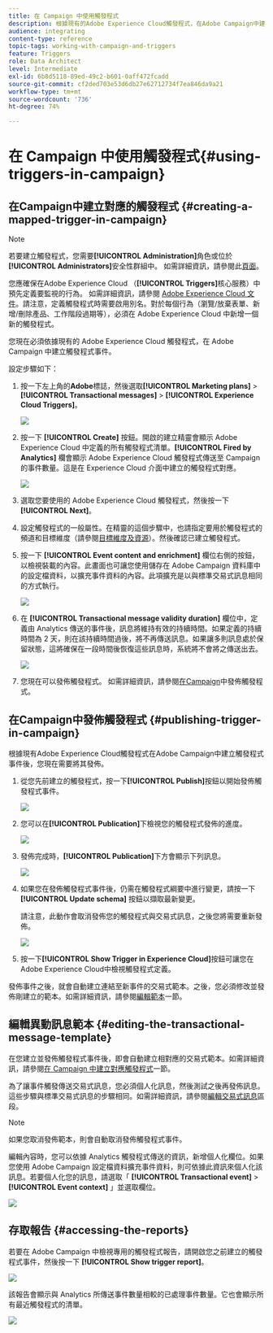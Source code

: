 ```yaml
---
title: 在 Campaign 中使用觸發程式
description: 根據現有的Adobe Experience Cloud觸發程式，在Adobe Campaign中建立觸發程式事件。
audience: integrating
content-type: reference
topic-tags: working-with-campaign-and-triggers
feature: Triggers
role: Data Architect
level: Intermediate
exl-id: 6b8d5118-89ed-49c2-b601-0aff472fcadd
source-git-commit: cf2ded703e53d6db27e62712734f7ea846da9a21
workflow-type: tm+mt
source-wordcount: '736'
ht-degree: 74%

---
```


# 在 Campaign 中使用觸發程式{#using-triggers-in-campaign}

## 在Campaign中建立對應的觸發程式 {#creating-a-mapped-trigger-in-campaign}

>[!NOTE]
>
>若要建立觸發程式，您需要&#x200B;**[!UICONTROL Administration]**&#x200B;角色或位於&#x200B;**[!UICONTROL Administrators]**&#x200B;安全性群組中。 如需詳細資訊，請參閱此[頁面](../../administration/using/list-of-roles.md)。

您應確保在Adobe Experience Cloud （**[!UICONTROL Triggers]**&#x200B;核心服務）中預先定義要監視的行為。 如需詳細資訊，請參閱 [Adobe Experience Cloud 文件](https://experienceleague.adobe.com/docs/experience-cloud/triggers/create.html?lang=zh-Hant)。請注意，定義觸發程式時需要啟用別名。對於每個行為（瀏覽/放棄表單、新增/刪除產品、工作階段過期等），必須在 Adobe Experience Cloud 中新增一個新的觸發程式。

您現在必須依據現有的 Adobe Experience Cloud 觸發程式，在 Adobe Campaign 中建立觸發程式事件。

設定步驟如下：

1. 按一下左上角的&#x200B;**Adobe**&#x200B;標誌，然後選取&#x200B;**[!UICONTROL Marketing plans]** > **[!UICONTROL Transactional messages]** > **[!UICONTROL Experience Cloud Triggers]**。

   ![](assets/remarketing_1.png)

1. 按一下 **[!UICONTROL Create]** 按鈕。開啟的建立精靈會顯示 Adobe Experience Cloud 中定義的所有觸發程式清單。**[!UICONTROL Fired by Analytics]** 欄會顯示 Adobe Experience Cloud 觸發程式傳送至 Campaign 的事件數量。這是在 Experience Cloud 介面中建立的觸發程式對應。

   ![](assets/remarketing_2.png)

1. 選取您要使用的 Adobe Experience Cloud 觸發程式，然後按一下 **[!UICONTROL Next]**。
1. 設定觸發程式的一般屬性。在精靈的這個步驟中，也請指定要用於觸發程式的頻道和目標維度（請參閱[目標維度及資源](../../automating/using/query.md#targeting-dimensions-and-resources)）。然後確認已建立觸發程式。
1. 按一下 **[!UICONTROL Event content and enrichment]** 欄位右側的按鈕，以檢視裝載的內容。此畫面也可讓您使用儲存在 Adobe Campaign 資料庫中的設定檔資料，以擴充事件資料的內容。此項擴充是以與標準交易式訊息相同的方式執行。

   ![](assets/remarketing_3.png)

1. 在 **[!UICONTROL Transactional message validity duration]** 欄位中，定義由 Analytics 傳送的事件後，訊息將維持有效的持續時間。如果定義的持續時間為 2 天，則在該持續時間過後，將不再傳送訊息。如果讓多則訊息處於保留狀態，這將確保在一段時間後恢復這些訊息時，系統將不會將之傳送出去。

   ![](assets/remarketing_4.png)

1. 您現在可以發佈觸發程式。 如需詳細資訊，請參閱[在Campaign](../../integrating/using/using-triggers-in-campaign.md#publishing-trigger-in-campaign)中發佈觸發程式。

## 在Campaign中發佈觸發程式 {#publishing-trigger-in-campaign}

根據現有Adobe Experience Cloud觸發程式在Adobe Campaign中建立觸發程式事件後，您現在需要將其發佈。

1. 從您先前建立的觸發程式，按一下&#x200B;**[!UICONTROL Publish]**&#x200B;按鈕以開始發佈觸發程式事件。

   ![](assets/trigger_publish_1.png)

1. 您可以在&#x200B;**[!UICONTROL Publication]**&#x200B;下檢視您的觸發程式發佈的進度。

   ![](assets/trigger_publish_2.png)

1. 發佈完成時，**[!UICONTROL Publication]**&#x200B;下方會顯示下列訊息。

   ![](assets/trigger_publish_3.png)

1. 如果您在發佈觸發程式事件後，仍需在觸發程式綱要中進行變更，請按一下 **[!UICONTROL Update schema]** 按鈕以擷取最新變更。

   請注意，此動作會取消發佈您的觸發程式與交易式訊息，之後您將需要重新發佈。

   ![](assets/trigger_publish_4.png)

1. 按一下&#x200B;**[!UICONTROL Show Trigger in Experience Cloud]**&#x200B;按鈕可讓您在Adobe Experience Cloud中檢視觸發程式定義。

發佈事件之後，就會自動建立連結至新事件的交易式範本。之後，您必須修改並發佈剛建立的範本。如需詳細資訊，請參閱[編輯範本](../../start/using/marketing-activity-templates.md)一節。

## 編輯異動訊息範本 {#editing-the-transactional-message-template}

在您建立並發佈觸發程式事件後，即會自動建立相對應的交易式範本。如需詳細資訊，請參閱[在 Campaign 中建立對應觸發程式](#creating-a-mapped-trigger-in-campaign)一節。

為了讓事件觸發傳送交易式訊息，您必須個人化訊息，然後測試之後再發佈訊息。這些步驟與標準交易式訊息的步驟相同。如需詳細資訊，請參閱[編輯交易式訊息](../../channels/using/editing-transactional-message.md)區段。

>[!NOTE]
>
>如果您取消發佈範本，則會自動取消發佈觸發程式事件。

編輯內容時，您可以依據 Analytics 觸發程式傳送的資訊，新增個人化欄位。如果您使用 Adobe Campaign 設定檔資料擴充事件資料，則可依據此資訊來個人化該訊息。若要個人化您的訊息，請選取「 **[!UICONTROL Transactional event]** > **[!UICONTROL Event context]** 」並選取欄位。

![](assets/remarketing_8.png)

## 存取報告 {#accessing-the-reports}

若要在 Adobe Campaign 中檢視專用的觸發程式報告，請開啟您之前建立的觸發程式事件，然後按一下 **[!UICONTROL Show trigger report]**。

![](assets/remarketing_9.png)

該報告會顯示與 Analytics 所傳送事件數量相較的已處理事件數量。它也會顯示所有最近觸發程式的清單。

![](assets/trigger_uc_browse_14.png)
